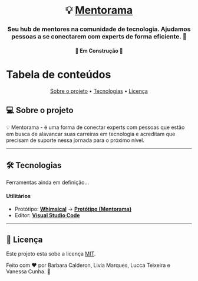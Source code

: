 <h1 align="center">
  💡 <a href="#" alt="site do Mentorama"> Mentorama </a>
</h1>

<h3 align="center">
  Seu hub de mentores na comunidade de tecnologia. Ajudamos pessoas a se conectarem com experts de forma eficiente. 💜
</h3>

<h4 align="center">
	🚧 Em Construção 🚧
</h4>

Tabela de conteúdos
=================
<p align="center">
  <a href="#">Sobre o projeto</a> •
  <a href="#">Tecnologias</a> • 
  <a href="#">Licença</a>
</p>


## 💻 Sobre o projeto

💡 Mentorama - é uma forma de conectar experts com pessoas que estão em busca de alavancar suas carreiras em tecnologia e acreditam que precisam de suporte nessa jornada para o próximo nível.

---

## 🛠 Tecnologias

Ferramentas ainda em definição...

#### **Utilitários**

-   Protótipo:  **[Whimsical](https://whimsical.com/)**  →  **[Protótipo (Mentorama)](https://whimsical.com/progweb-P14xocVhTPuXFibQ7z2qs3)**
-   Editor:  **[Visual Studio Code](https://code.visualstudio.com/)**

---

## 📝 Licença

Este projeto esta sobe a licença [MIT](./LICENSE).

Feito com ❤️ por Barbara Calderon, Livia Marques, Lucca Teixeira e Vanessa Cunha. 👋
